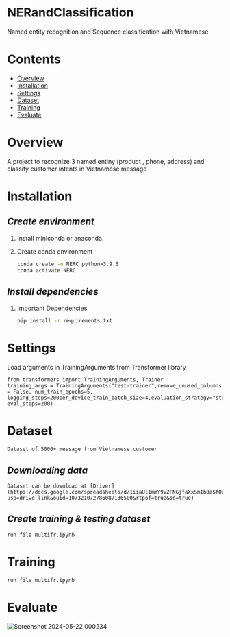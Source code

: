 # **NERandClassification**

Named entity recognition and Sequence classification with Vietnamese


# **Contents**
- [Overview](#overview)
- [Installation](#installation)
- [Settings](#settings)
- [Dataset](#dataset)
- [Training](#training)
- [Evaluate](#evaluate)

# **Overview**
A project to recognize 3 named entiny (product , phone, address) and classify customer intents in Vietnamese message

# **Installation**

## *Create environment*

1. Install miniconda or anaconda.
2. Create conda environment

    ```bash
    conda create -n NERC python=3.9.5
    conda activate NERC
    ```


## *Install dependencies*

1. Important Dependencies
    ```bash
    pip install -r requirements.txt
    ```

# **Settings**
Load arguments in TrainingArguments from Transformer library
    
    from transformers import TrainingArguments, Trainer
    training_args = TrainingArguments("test-trainer",remove_unused_columns = False, num_train_epochs=5, logging_steps=200per_device_train_batch_size=4,evaluation_strategy="steps", eval_steps=200)

# **Dataset**
    Dataset of 5000+ message from Vietnamese customer 
## *Downloading data*
    Dataset can be download at [Driver](https://docs.google.com/spreadsheets/d/1iiaUl1mmY9vZFNGjfaXxSmIb0aSfOLmv/edit?usp=drive_link&ouid=107321072786087136500&rtpof=true&sd=true)

## *Create training & testing dataset*
    run file multifr.ipynb

# **Training**
    run file multifr.ipynb

# **Evaluate**

![Screenshot 2024-05-22 000234](https://github.com/duysop/Speaker-Recognize/assets/103120531/b182b072-a34a-4f14-8c8b-63d416b669d3)